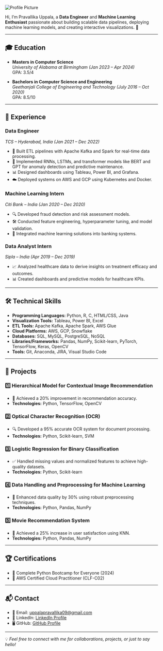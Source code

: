 ![Profile Picture](assets/profile.jpeg "This is me!")

Hi, I’m Pravallika Uppala, a **Data Engineer** and **Machine Learning Enthusiast** passionate about building scalable data pipelines, deploying machine learning models, and creating interactive visualizations. 🚀

---

## 🎓 Education
- **Masters in Computer Science**  
  *University of Alabama at Birmingham (Jan 2023 – Apr 2024)*  
  GPA: 3.5/4  

- **Bachelors in Computer Science and Engineering**  
  *Geethanjali College of Engineering and Technology (July 2016 – Oct 2020)*  
  GPA: 8.5/10  

---

## 💼 Experience

### **Data Engineer**  
*TCS – Hyderabad, India (Jan 2021 – Dec 2022)*  
- 🔧 Built ETL pipelines with Apache Kafka and Spark for real-time data processing.  
- 🧠 Implemented RNNs, LSTMs, and transformer models like BERT and GPT for anomaly detection and predictive maintenance.  
- 📊 Designed dashboards using Tableau, Power BI, and Grafana.  
- ☁️ Deployed systems on AWS and GCP using Kubernetes and Docker.  

### **Machine Learning Intern**  
*Citi Bank – India (Jan 2020 – Dec 2020)*  
- 🔍 Developed fraud detection and risk assessment models.  
- 🛠 Conducted feature engineering, hyperparameter tuning, and model validation.  
- 🤝 Integrated machine learning solutions into banking systems.  

### **Data Analyst Intern**  
*Sipla – India (Apr 2019 – Dec 2019)*  
- 📈 Analyzed healthcare data to derive insights on treatment efficacy and outcomes.  
- 📊 Created dashboards and predictive models for healthcare KPIs.  

---

## 🛠 Technical Skills

- **Programming Languages:** Python, R, C, HTML/CSS, Java  
- **Visualization Tools:** Tableau, Power BI, Excel  
- **ETL Tools:** Apache Kafka, Apache Spark, AWS Glue  
- **Cloud Platforms:** AWS, GCP, Snowflake  
- **Databases:** SQL, MySQL, PostgreSQL, NoSQL  
- **Libraries/Frameworks:** Pandas, NumPy, Scikit-learn, PyTorch, TensorFlow, Keras, OpenCV  
- **Tools:** Git, Anaconda, JIRA, Visual Studio Code  

---

## 📂 Projects

### 1️⃣ Hierarchical Model for Contextual Image Recommendation
- 🎯 Achieved a 20% improvement in recommendation accuracy.  
- **Technologies:** Python, TensorFlow, OpenCV  

### 2️⃣ Optical Character Recognition (OCR)
- 🔍 Developed a 95% accurate OCR system for document processing.  
- **Technologies:** Python, Scikit-learn, SVM  

### 3️⃣ Logistic Regression for Binary Classification
- ✅ Handled missing values and normalized features to achieve high-quality datasets.  
- **Technologies:** Python, Scikit-learn  

### 4️⃣ Data Handling and Preprocessing for Machine Learning
- 🔧 Enhanced data quality by 30% using robust preprocessing techniques.  
- **Technologies:** Python, Pandas, NumPy  

### 5️⃣ Movie Recommendation System
- 🎥 Achieved a 25% increase in user satisfaction using KNN.  
- **Technologies:** Python, Pandas, NumPy  

---

## 🏆 Certifications

- 📜 Complete Python Bootcamp for Everyone (2024)  
- 📜 AWS Certified Cloud Practitioner (CLF-C02)  

---

## 📬 Contact

- 📧 Email: [uppalapravallika09@gmail.com](mailto:uppalapravallika09@gmail.com)    
- 💼 LinkedIn: [LinkedIn Profile](https://www.linkedin.com/in/pravallikauppala/)  
- 🖥 GitHub: [GitHub Profile](https://github.com/Pravallika1234uppala)  

---

💡 *Feel free to connect with me for collaborations, projects, or just to say hello!*
